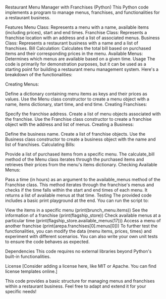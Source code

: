 Restaurant Menu Manager with Franchises (Python)
This Python code implements a program to manage menus, franchises, and functionalities for a restaurant business.

Features
Menu Class: Represents a menu with a name, available items (including prices), start and end times.
Franchise Class: Represents a franchise location with an address and a list of associated menus.
Business Class: Represents a restaurant business with a name and a list of franchises.
Bill Calculation: Calculates the total bill based on purchased items and their corresponding prices in the menu.
Available Menus: Determines which menus are available based on a given time.
Usage
The code is primarily for demonstration purposes, but it can be used as a starting point for building a restaurant menu management system. Here's a breakdown of the functionalities:

Creating Menus:

Define a dictionary containing menu items as keys and their prices as values.
Use the Menu class constructor to create a menu object with a name, items dictionary, start time, and end time.
Creating Franchises:

Specify the franchise address.
Create a list of menu objects associated with the franchise.
Use the Franchise class constructor to create a franchise object with the address and list of menus.
Creating a Business:

Define the business name.
Create a list of franchise objects.
Use the Business class constructor to create a business object with the name and list of franchises.
Calculating Bills:

Provide a list of purchased items from a specific menu.
The calculate_bill method of the Menu class iterates through the purchased items and retrieves their prices from the menu's items dictionary.
Checking Available Menus:

Pass a time (in hours) as an argument to the available_menus method of the Franchise class.
This method iterates through the franchise's menus and checks if the time falls within the start and end times of each menu. It returns a list of available menus at that time.
Testing
The provided code includes a basic print playground at the end. You can run the script to:

View the items in a specific menu (print(brunch_menu.items))
See the information of a franchise (print(flagship_store))
Check available menus at a particular time (print(flagship_store.available_menus(17)))
Access a menu of another franchise (print(arepa.franchises[0].menus[0]))
To further test the functionalities, you can modify the data (menu items, prices, times) and experiment with different scenarios. You can also write your own unit tests to ensure the code behaves as expected.

Dependencies
This code requires no external libraries beyond Python's built-in functionalities.

License
[Consider adding a license here, like MIT or Apache. You can find license templates online.]

This code provides a basic structure for managing menus and franchises within a restaurant business. Feel free to adapt and extend it for your specific needs!
